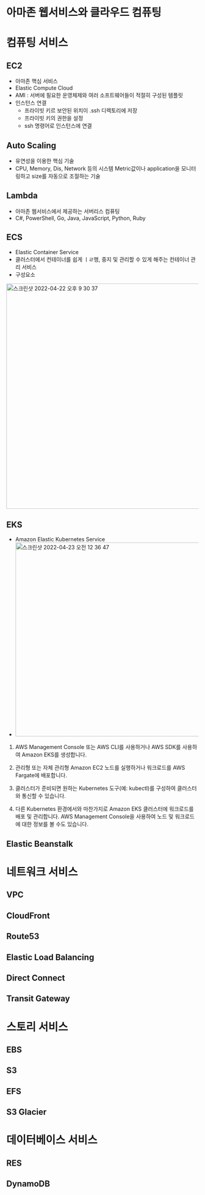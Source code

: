 # 아마존 웹서비스와 클라우드 컴퓨팅

# 컴퓨팅 서비스
## EC2
- 아마존 핵심 서비스
- Elastic Compute Cloud
- AMI : 서버에 필요한 운영체제와 여러 소프트웨어들이 적절히 구성된 템플릿
- 인스턴스 연결
  - 프라이빗 키르 보안된 위치이 .ssh 디렉토리에 저장
  - 프라이빗 키의 권한을 설정
  - ssh 명령어로 인스턴스에 연결

## Auto Scaling
- 유연성을 이용한 핵심 기술
- CPU, Memory, Dis, Network 등의 시스템 Metric값이나 application을 모니터링하고 size를 자동으로 조절하는 기술
## Lambda
- 아마존 웹서비스에서 제공하는 서버리스 컴퓨팅
- C#, PowerShell, Go, Java, JavaScript, Python, Ruby
 
## ECS
- Elastic Container Service
- 클러스터에서 컨테이너를 쉽게 ㅣㄹ행, 중지 및 관리할 수 있게 해주는 컨테이너 관리 서비스
- 구성요소
<img width="590" alt="스크린샷 2022-04-22 오후 9 30 37" src="https://user-images.githubusercontent.com/65120581/164714590-37115b4c-e6ec-433e-acb8-5ec83da025dc.png">

## EKS
- Amazon Elastic Kubernetes Service
- <img width="508" alt="스크린샷 2022-04-23 오전 12 36 47" src="https://user-images.githubusercontent.com/65120581/164747564-dfc82ed1-c78f-40eb-8265-5b5aefb6c4a6.png">
1. AWS Management Console 또는 AWS CLI를 사용하거나 AWS SDK를 사용하여 Amazon EKS를 생성합니다.

2. 관리형 또는 자체 관리형 Amazon EC2 노드를 실행하거나 워크로드를 AWS Fargate에 배포합니다.

3. 클러스터가 준비되면 원하는 Kubernetes 도구(예: kubectl)를 구성하여 클러스터와 통신할 수 있습니다.

4. 다른 Kubernetes 환경에서와 마찬가지로 Amazon EKS 클러스터에 워크로드를 배포 및 관리합니다. AWS Management Console을 사용하여 노드 및 워크로드에 대한 정보를 볼 수도 있습니다.
## Elastic Beanstalk

# 네트워크 서비스
## VPC
## CloudFront
## Route53
## Elastic Load Balancing
## Direct Connect
## Transit Gateway 
# 스토리 서비스
## EBS
## S3
## EFS
## S3 Glacier

# 데이터베이스 서비스
## RES
## DynamoDB
